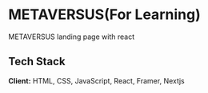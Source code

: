 
# METAVERSUS(For Learning)

METAVERSUS landing page  with react





## Tech Stack

**Client:** HTML, CSS, JavaScript, React, Framer, Nextjs



